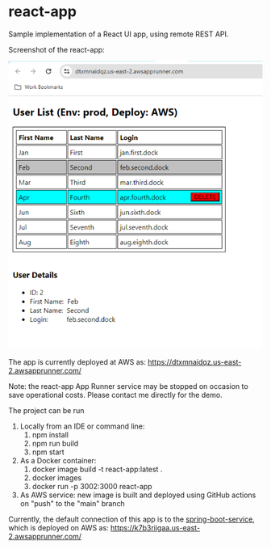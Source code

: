 # react-app
Sample implementation of a React UI app, using remote REST API.

Screenshot of the react-app:

![Screenshot of the react-app](./public/app_screenshot.png "react-app screenshot")

The app is currently deployed at AWS as:
https://dtxmnaidqz.us-east-2.awsapprunner.com/ 

Note: the react-app App Runner service may be stopped on occasion to save operational costs. 
Please contact me directly for the demo.

The project can be run
1. Locally from an IDE or command line:
   1. npm install
   2. npm run build
   3. npm start
2. As a Docker container:
   1. docker image build -t react-app:latest . 
   2. docker images  
   3. docker run -p 3002:3000 react-app
3. As AWS service: new image is built and deployed using GitHub actions on "push" to the "main" branch

Currently, the default connection of this app is to the [spring-boot-service](https://github.com/boroda123/spring-boot-service), 
which is deployed on AWS as: https://k7b3riigaa.us-east-2.awsapprunner.com/

